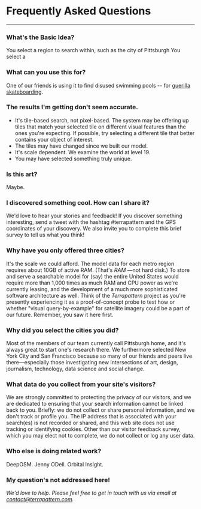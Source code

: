 # Frequently Asked Questions

---

### What's the Basic Idea? 

You select a region to search within, such as the city of Pittsburgh
You select a 


### What can you use this for? 

One of our friends is using it to find disused swimming pools -- for [guerilla skateboarding](http://www.epictv.com/media/podcast/inside-californias-guerrilla-pool-skate-scene-%7C-pool-nation-ep-1/600243). 

### The results I'm getting don't seem accurate. 

* It's tile-based search, not pixel-based. The system may be offering up tiles that match your selected tile on different visual features than the ones you're expecting. If possible, try selecting a different tile that better contains your object of interest.
* The tiles may have changed since we built our model. 
* It's scale dependent. We examine the world at level 19. 
* You may have selected something truly unique. 

### Is this art? 

Maybe. 

### I discovered something cool. How can I share it?

We'd love to hear your stories and feedback! If you discover something interesting, send a tweet with the hashtag #terrapattern and the GPS coordinates of your discovery. We also invite you to complete this brief survey to tell us what you think!

### Why have you only offered three cities? 

It's the scale we could afford. The model data for each metro region requires about 10GB of active RAM. (That's *RAM* —not hard disk.) To store and serve a searchable model for (say) the entire United States would require more than 1,000 times as much RAM and CPU power as we're currently leasing, and the development of a much more sophisticated software architecture as well. Think of the *Terrapattern* project as you're presently experiencing it as a proof-of-concept probe to test how or whether "visual query-by-example" for satellite imagery could be a part of our future. Remember, you saw it here first. 

### Why did you select the cities you did? 

Most of the members of our team currently call Pittsburgh home, and it's always great to start one's research there. We furthermore selected New York City and San Francisco because so many of our friends and peers live there—especially those investigating new intersections of art, design, journalism, technology, data science and social change.


### What data do you collect from your site's visitors? 

We are strongly committed to protecting the privacy of our visitors, and we are dedicated to ensuring that your search information cannot be linked back to you. Briefly: we do not collect or share personal information, and we don't track or profile you. The IP address that is associated with your search(es) is not recorded or shared, and this web site does not use tracking or identifying cookies. Other than our visitor feedback survey, which you may elect not to complete, we do not collect or log any user data. 

### Who else is doing related work? 

DeepOSM. Jenny ODell. Orbital Insight. 

### My question's not addressed here!

*We'd love to help. Please feel free to get in touch with us via email at [contact@terrapattern.com](mailto:contact@terrapattern.com).*


